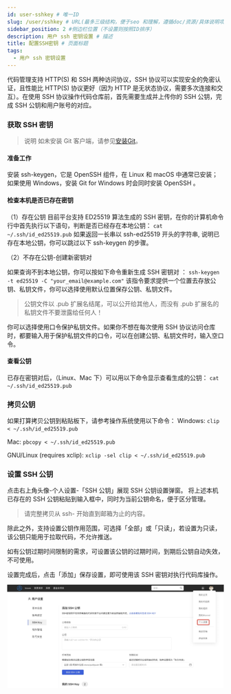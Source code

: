 ```yaml
---
id: user-sshkey # 唯一ID
slug: /user/sshkey # URL(最多三级结构，便于seo 和理解，遵循doc/资源/具体说明项 的原则)
sidebar_position: 2 #侧边栏位置（不设置则按照ID排序）
description: 用户 ssh 密钥设置 # 描述
title: 配置SSH密钥 # 页面标题
tags:
  - 用户 ssh 密钥设置
---
```


代码管理支持 HTTP(S) 和 SSH 两种访问协议，SSH 协议可以实现安全的免密认证，且性能比 HTTP(S) 协议更好（因为 HTTP 是无状态协议，需要多次连接和交互）。在使用 SSH 协议操作代码仓库前，首先需要生成并上传你的 SSH 公钥，完成 SSH 公钥和用户账号的对应。

### 获取 SSH 密钥
>说明 如未安装 Git 客户端，请参见[安装Git](https://git-scm.com/download?spm=a2c4g.11186623.0.0.49962b5cKP0UrI)。

#### 准备工作
安装 ssh-keygen，它是 OpenSSH 组件，在 Linux 和 macOS 中通常已安装；如果使用 Windows，安装 Git for Windows 时会同时安装 OpenSSH 。

#### 检查本机是否已存在密钥
（1）存在公钥
目前平台支持 ED25519 算法生成的 SSH 密钥，在你的计算机命令行中首先执行以下语句，判断是否已经存在本地公钥：
`cat ~/.ssh/id_ed25519.pub`
如果返回一长串以 ssh-ed25519 开头的字符串, 说明已存在本地公钥，你可以跳过以下 ssh-keygen 的步骤。

（2）不存在公钥-创建新密钥对

如果查询不到本地公钥，你可以按如下命令重新生成 SSH 密钥对 ：
`ssh-keygen -t ed25519 -C "your_email@example.com"`
该指令要求提供一个位置去存放公钥、私钥文件，你可以选择使用默认位置保存公钥、私钥文件。
> 公钥文件以 .pub 扩展名结尾，可以公开给其他人，而没有 .pub 扩展名的私钥文件不要泄露给任何人！

你可以选择使用口令保护私钥文件。如果你不想在每次使用 SSH 协议访问仓库时，都要输入用于保护私钥文件的口令，可以在创建公钥、私钥文件时，输入空口令。

#### 查看公钥
已存在密钥对后，（Linux、Mac 下）可以用以下命令显示查看生成的公钥：
`cat ~/.ssh/id_ed25519.pub`

### 拷贝公钥
如果打算拷贝公钥到粘贴板下，请参考操作系统使用以下命令：
Windows:
`clip < ~/.ssh/id_ed25519.pub`

Mac:
`pbcopy < ~/.ssh/id_ed25519.pub`

GNU/Linux (requires xclip):
`xclip -sel clip < ~/.ssh/id_ed25519.pub`

### 设置 SSH 公钥
点击右上角头像-个人设置-「SSH 公钥」展现 SSH 公钥设置弹窗。
将上述本机已存在的 SSH 公钥粘贴到输入框中，同时为当前公钥命名，便于区分管理。
>请完整拷贝从 ssh- 开始直到邮箱为止的内容。

除此之外，支持设置公钥作用范围，可选择「全部」或「只读」，若设置为只读，该公钥只能用于拉取代码，不允许推送。

如有公钥过期时间限制的需求，可设置该公钥的过期时间，到期后公钥自动失效，不可使用。

设置完成后，点击「添加」保存设置，即可使用该 SSH 密钥对执行代码库操作。

![图片](./img/user_ssh_tips.jpeg)